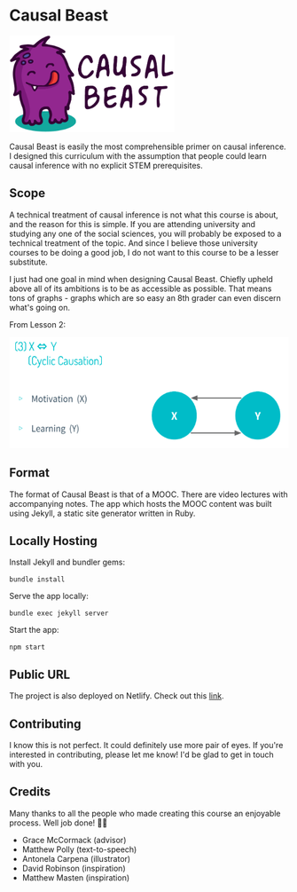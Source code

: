 # Causal Beast

<img src="./public/causal-beast.png" height="175" />

Causal Beast is easily the most comprehensible primer on causal inference. I designed this curriculum with the assumption that people could learn causal inference with no explicit STEM prerequisites.

## Scope

A technical treatment of causal inference is not what this course is about, and the reason for this is simple. If you are attending university and studying any one of the social sciences, you will probably be exposed to a technical treatment of the topic. And since I believe those university courses to be doing a good job, I do not want to this course to be a lesser substitute.

I just had one goal in mind when designing Causal Beast. Chiefly upheld above all of its ambitions is to be as accessible as possible. That means tons of graphs - graphs which are so easy an 8th grader can even discern what's going on.

From Lesson 2:

<img src="./teaser.png" height="200" />

## Format

The format of Causal Beast is that of a MOOC. There are video lectures with accompanying notes. The app which hosts the MOOC content was built using Jekyll, a static site generator written in Ruby.

## Locally Hosting

Install Jekyll and bundler gems:

```
bundle install
```

Serve the app locally:

```
bundle exec jekyll server
```

Start the app:

```
npm start
```

## Public URL

The project is also deployed on Netlify. Check out this [link](https://causal-beast.netlify.app/about/). 

## Contributing

I know this is not perfect. It could definitely use more pair of eyes. If you're interested in contributing, please let me know! I'd be glad to get in touch with you. 

## Credits

Many thanks to all the people who made creating this course an enjoyable process. Well job done! 👏👏

- Grace McCormack (advisor)
- Matthew Polly (text-to-speech)
- Antonela Carpena (illustrator)
- David Robinson (inspiration)
- Matthew Masten (inspiration)